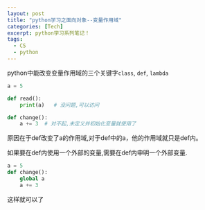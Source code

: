 ```yaml
---
layout: post
title: "python学习之面向对象--变量作用域"
categories: [Tech]
excerpt: python学习系列笔记！
tags:
  - CS
  - python
---
```




python中能改变变量作用域的三个关键字`class`, `def`, `lambda`

```python
a = 5

def read():
    print(a)   # 没问题,可以访问

def change():
    a += 3  # 对不起,未定义并初始化变量就使用了
```

原因在于def改变了a的作用域,对于def中的a，他的作用域就只是def内。

如果要在def内使用一个外部的变量,需要在def内申明一个外部变量.

```python
a = 5
def change():
    global a
    a += 3
```

这样就可以了
